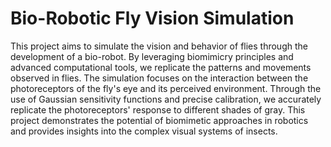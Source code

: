 # Bio-Robotic Fly Vision Simulation

This project aims to simulate the vision and behavior of flies through the development of a bio-robot. By leveraging biomimicry principles and advanced computational tools, we replicate the patterns and movements observed in flies. The simulation focuses on the interaction between the photoreceptors of the fly's eye and its perceived environment. Through the use of Gaussian sensitivity functions and precise calibration, we accurately replicate the photoreceptors' response to different shades of gray. This project demonstrates the potential of biomimetic approaches in robotics and provides insights into the complex visual systems of insects.
